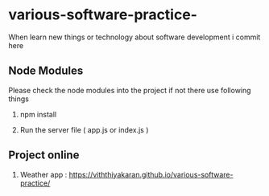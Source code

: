 # various-software-practice-
When learn new things or technology about software development i commit here 

## Node Modules 
 Please check the node modules into the project if not there 
 use following things 
 
 
 1. npm install 
 
 2. Run the server file ( app.js or index.js )
 
 
## Project online 
1. Weather app : https://viththiyakaran.github.io/various-software-practice/
